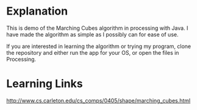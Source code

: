 # Explanation

This is demo of the Marching Cubes algorithm in processing with Java. I have made the algorithm as simple as I possibly can for ease of use. 

If you are interested in learning the algorithm or trying my program, clone the repository and either run the app for your OS, or open the files in Processing.

# Learning Links

<http://www.cs.carleton.edu/cs_comps/0405/shape/marching_cubes.html>
